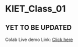 # KIET_Class_01

## YET TO BE UPDATED
Colab Live demo Link: [Click here](https://colab.research.google.com/drive/1B0hHY1y_eTqLTqfw3N3AqrU1iyqJSSWQ?usp=sharing)